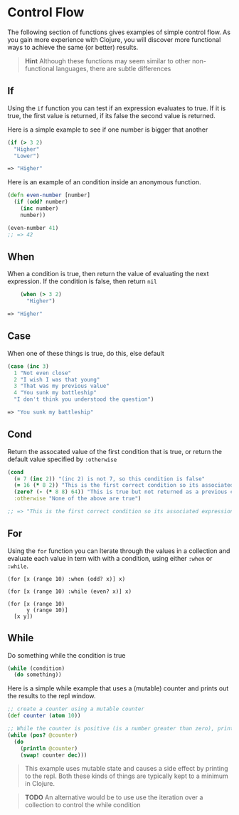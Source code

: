# Control Flow 

The following section of functions gives examples of simple control flow.  As you gain more experience with Clojure, you will discover more functional ways to achieve the same (or better) results.

> **Hint** Although these functions may seem similar to other non-functional languages, there are subtle differences


## If

  Using the `if` function you can test if an expression evaluates to true.  If it is true, the first value is returned, if its false the second value is returned.
  
  Here is a simple example to see if one number is bigger that another

```clojure
(if (> 3 2)
  "Higher"
  "Lower")

=> "Higher"
```

Here is an example of an condition inside an anonymous function.

```clojure
(defn even-number [number]
  (if (odd? number)
    (inc number)
    number))

(even-number 41)
;; => 42
```

## When

When a condition is true, then return the value of evaluating the next expression.  If the condition is false, then return `nil`

```clojure
    (when (> 3 2)
      "Higher")

=> "Higher"
```


## Case
When one of these things is true, do this, else default 

```clojure
(case (inc 3)
  1 "Not even close"
  2 "I wish I was that young"
  3 "That was my previous value"
  4 "You sunk my battleship"
  "I don't think you understood the question")

=> "You sunk my battleship"
```

## Cond

Return the assocated value of the first condition that is true, or return the default value specified by `:otherwise`

```clojure
(cond
  (= 7 (inc 2)) "(inc 2) is not 7, so this condition is false"
  (= 16 (* 8 2)) "This is the first correct condition so its associated expression is returned"
  (zero? (- (* 8 8) 64)) "This is true but not returned as a previous condition is true"
  :otherwise "None of the above are true")

;; => "This is the first correct condition so its associated expression is returned"
```

## For

Using the `for` function you can Iterate through the values in a collection and evaluate each value in tern with  with a condition, using either `:when` or `:while`.

```
(for [x (range 10) :when (odd? x)] x)

(for [x (range 10) :while (even? x)] x)

(for [x (range 10)
      y (range 10)]
  [x y])
```

## While

Do something while the condition is true

```clojure
(while (condition) 
  (do something))
```

Here is a simple while example that uses a (mutable) counter and prints out the results to the repl window.

```clojure
;; create a counter using a mutable counter
(def counter (atom 10))

;; While the counter is positive (is a number greater than zero), print out the current value of the counter.
(while (pos? @counter)
  (do
    (println @counter)
    (swap! counter dec)))
```

> This example uses mutable state and causes a side effect by printing to the repl.  Both these kinds of things are typically kept to a minimum in Clojure.

> **TODO** An alternative would be to use use the iteration over a collection to control the while condition

